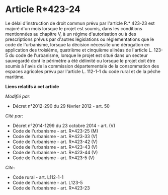 # Article R*423-24

Le délai d'instruction de droit commun prévu par l'article R.* 423-23 est majoré d'un mois lorsque le projet est soumis, dans
les conditions mentionnées au chapitre V, à un régime d'autorisation ou à des prescriptions prévus par d'autres législations
ou réglementations que le code de l'urbanisme, lorsque la décision nécessite une dérogation en application des troisième,
quatrième et cinquième alinéas de l'article L. 123-5 du code de l'urbanisme, lorsque le projet est situé dans un secteur
sauvegardé dont le périmètre a été délimité ou lorsque le projet doit être soumis à l'avis de la commission départementale de
la consommation des espaces agricoles prévu par l'article L. 112-1-1 du code rural et de la pêche maritime.

**Liens relatifs à cet article**

_Modifié par_:

  - Décret n°2012-290 du 29 février 2012 - art. 50

_Cité par_:

  - Décret n°2014-1299 du 23 octobre 2014 - art. (V)
  - Code de l'urbanisme - art. R*423-25 (M)
  - Code de l'urbanisme - art. R*423-33 (V)
  - Code de l'urbanisme - art. R*423-42 (V)
  - Code de l'urbanisme - art. R*423-43 (V)
  - Code de l'urbanisme - art. R*423-44 (V)
  - Code de l'urbanisme - art. R*423-5 (V)

_Cite_:

  - Code rural - art. L112-1-1
  - Code de l'urbanisme - art. L123-5
  - Code de l'urbanisme - art. R*423-23
